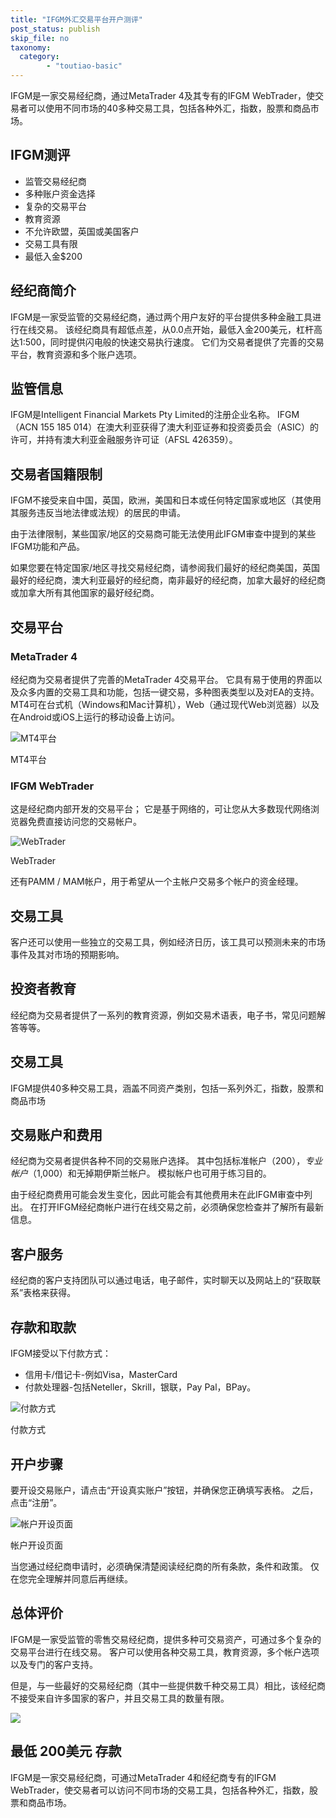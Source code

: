 ```yaml
---
title: "IFGM外汇交易平台开户测评"
post_status: publish
skip_file: no
taxonomy:
  category:
        - "toutiao-basic"
---
```


IFGM是一家交易经纪商，通过MetaTrader 4及其专有的IFGM WebTrader，使交易者可以使用不同市场的40多种交易工具，包括各种外汇，指数，股票和商品市场。

## IFGM测评

- 监管交易经纪商
- 多种账户资金选择
- 复杂的交易平台
- 教育资源
- 不允许欧盟，英国或美国客户
- 交易工具有限
- 最低入金$200

## 经纪商简介

IFGM是一家受监管的交易经纪商，通过两个用户友好的平台提供多种金融工具进行在线交易。 该经纪商具有超低点差，从0.0点开始，最低入金200美元，杠杆高达1:500，同时提供闪电般的快速交易执行速度。 它们为交易者提供了完善的交易平台，教育资源和多个账户选项。

## 监管信息

IFGM是Intelligent Financial Markets Pty Limited的注册企业名称。 IFGM（ACN 155 185 014）在澳大利亚获得了澳大利亚证券和投资委员会（ASIC）的许可，并持有澳大利亚金融服务许可证（AFSL 426359）。

## 交易者国籍限制

IFGM不接受来自中国，英国，欧洲，美国和日本或任何特定国家或地区（其使用其服务违反当地法律或法规）的居民的申请。

由于法律限制，某些国家/地区的交易商可能无法使用此IFGM审查中提到的某些IFGM功能和产品。

如果您要在特定国家/地区寻找交易经纪商，请参阅我们最好的经纪商美国，英国最好的经纪商，澳大利亚最好的经纪商，南非最好的经纪商，加拿大最好的经纪商或加拿大所有其他国家的最好经纪商。

## 交易平台

### MetaTrader 4

经纪商为交易者提供了完善的MetaTrader 4交易平台。 它具有易于使用的界面以及众多内置的交易工具和功能，包括一键交易，多种图表类型以及对EA的支持。 MT4可在台式机（Windows和Mac计算机），Web（通过现代Web浏览器）以及在Android或iOS上运行的移动设备上访问。

![MT4平台](https://cdn.fendou.la/funstoutiao/2020/11/IFGM-Review-MT4-Platform--1024x229.jpg "MT4平台")

MT4平台

### IFGM WebTrader

这是经纪商内部开发的交易平台； 它是基于网络的，可让您从大多数现代网络浏览器免费直接访问您的交易帐户。

![WebTrader](https://cdn.fendou.la/funstoutiao/2020/11/IFGM-Review-WebTrader.jpg "WebTrader")

WebTrader

还有PAMM / MAM帐户，用于希望从一个主帐户交易多个帐户的资金经理。

## 交易工具

客户还可以使用一些独立的交易工具，例如经济日历，该工具可以预测未来的市场事件及其对市场的预期影响。

## 投资者教育

经纪商为交易者提供了一系列的教育资源，例如交易术语表，电子书，常见问题解答等等。

## 交易工具

IFGM提供40多种交易工具，涵盖不同资产类别，包括一系列外汇，指数，股票和商品市场

## 交易账户和费用

经纪商为交易者提供各种不同的交易账户选择。 其中包括标准帐户（$200），专业帐户（$1,000）和无掉期伊斯兰帐户。 模拟帐户也可用于练习目的。

由于经纪商费用可能会发生变化，因此可能会有其他费用未在此IFGM审查中列出。 在打开IFGM经纪商帐户进行在线交易之前，必须确保您检查并了解所有最新信息。

## 客户服务

经纪商的客户支持团队可以通过电话，电子邮件，实时聊天以及网站上的“获取联系”表格来获得。

## 存款和取款

IFGM接受以下付款方式：

- 信用卡/借记卡-例如Visa，MasterCard
- 付款处理器-包括Neteller，Skrill，银联，Pay Pal，BPay。

![付款方式](https://cdn.fendou.la/funstoutiao/2020/11/IFGM-Review-Payment-Methods.jpg "付款方式")

付款方式

## 开户步骤

要开设交易账户，请点击“开设真实账户”按钮，并确保您正确填写表格。 之后，点击“注册”。

![帐户开设页面](https://cdn.fendou.la/funstoutiao/2020/11/IFGM-Review-Account-Opening-Page-330x1024.jpg "帐户开设页面")

帐户开设页面

当您通过经纪商申请时，必须确保清楚阅读经纪商的所有条款，条件和政策。 仅在您完全理解并同意后再继续。

## 总体评价

IFGM是一家受监管的零售交易经纪商，提供多种可交易资产，可通过多个复杂的交易平台进行在线交易。 客户可以使用各种交易工具，教育资源，多个帐户选项以及专门的客户支持。

但是，与一些最好的交易经纪商（其中一些提供数千种交易工具）相比，该经纪商不接受来自许多国家的客户，并且交易工具的数量有限。

![](https://cdn.fendou.la/funstoutiao/2020/11/IFGM-Logo.png)

## 最低 200美元 存款

IFGM是一家交易经纪商，可通过MetaTrader 4和经纪商专有的IFGM WebTrader，使交易者可以访问不同市场的交易工具，包括各种外汇，指数，股票和商品市场。
